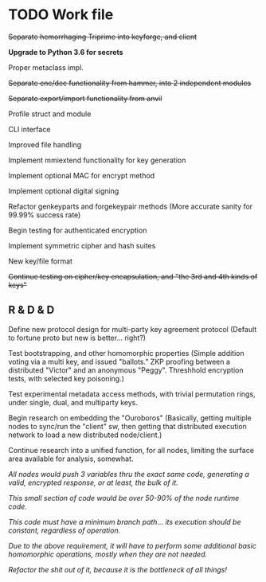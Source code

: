 # TODO Work file

~~Separate hemorrhaging Triprime into keyforge, and client~~

**Upgrade to Python 3.6 for secrets**

Proper metaclass impl.

~~Separate enc/dec functionality from hammer, into 2 independent modules~~

~~Separate export/import functionality from anvil~~

Profile struct and module

CLI interface

Improved file handling

Implement mmiextend functionality for key generation

Implement optional MAC for encrypt method

Implement optional digital signing

Refactor genkeyparts and forgekeypair methods (More accurate sanity for 99.99% success rate)

Begin testing for authenticated encryption

Implement symmetric cipher and hash suites

New key/file format

~~Continue testing on cipher/key encapsulation, and "the 3rd and 4th kinds of keys"~~

## R & D & D

Define new protocol design for multi-party key agreement protocol (Default to fortune proto but new is better... right?)

Test bootstrapping, and other homomorphic properties (Simple addition voting via a multi key, and issued "ballots." ZKP proofing between a distributed "Victor" and an anonymous "Peggy". Threshhold encryption tests, with selected key poisoning.)

Test experimental metadata access methods, with trivial permutation rings, under single, dual, and multiparty keys.

Begin research on embedding the "Ouroboros" (Basically, getting multiple nodes to sync/run the "client" sw, then getting that distributed execution network to load a new distributed node/client.)

Continue research into a unified function, for all nodes, limiting the surface area available for analysis, somewhat. 

*All nodes would push 3 variables thru the exact same code, generating a valid, encrypted response, or at least, the bulk of it.*

*This small section of code would be over 50-90% of the node runtime code.*

*This code must have a minimum branch path... its execution should be constant, regardless of operation.*

*Due to the above requirement, it will have to perform some additional basic homomorphic operations, mostly when they are not needed.*

*Refactor the shit out of it, because it is the bottleneck of all things!*
